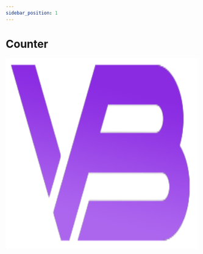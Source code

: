 ```yaml
---
sidebar_position: 1
---
```


# Counter
<img src="static/img/main_logo.png" alt="Ticket sample photo" height="500"/>
